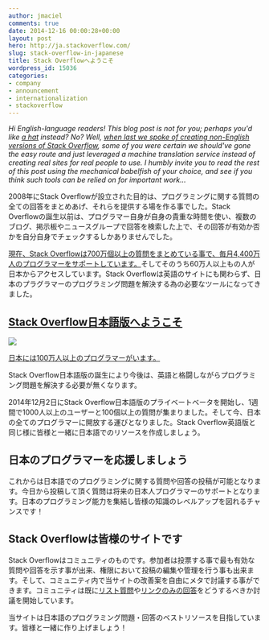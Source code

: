 ```yaml
---
author: jmaciel
comments: true
date: 2014-12-16 00:00:28+00:00
layout: post
hero: http://ja.stackoverflow.com/
slug: stack-overflow-in-japanese
title: Stack Overflowへようこそ
wordpress_id: 15036
categories:
- company
- announcement
- internationalization
- stackoverflow
---
```


_Hi English-language readers! This blog post is not for you; perhaps you'd like [a hat](http://blog.stackoverflow.com/2014/12/winter-bash-2014/) instead? No? Well, [when last we spoke of creating non-English versions of Stack Overflow](http://blog.stackoverflow.com/2014/02/cant-we-all-be-reasonable-and-speak-english/), some of you were certain we should've gone the easy route and just leveraged a machine translation service instead of creating real sites for real people to use. I humbly invite you to read the rest of this post using the mechanical babelfish of your choice, and see if you think such tools can be relied on for important work..._


2008年にStack Overflowが設立された目的は、プログラミングに関する質問の全ての回答をまとめあげ、それらを提供する場を作る事でした。Stack Overflowの誕生以前は、プログラマー自身が自身の貴重な時間を使い、複数のブログ、掲示板やニュースグループで回答を検索した上で、その回答が有効か否かを自分自身でチェックするしかありませんでした。





[現在、Stack Overflowは700万個以上の質問をまとめている事で、毎月4,400万人のプログラマーをサポートしています。](https://www.quantcast.com/stackoverflow.com)そしてそのうち60万人以上もの人が日本からアクセスしています。Stack Overflowは英語のサイトにも関わらず、日本のプラグラマーのプログラミング問題を解決する為の必要なツールになってきました。





## [Stack Overflow日本語版へようこそ](http://ja.stackoverflow.com/)



[![](http://i.stack.imgur.com/mLLK5.png)](http://ja.stackoverflow.com/)





[日本には100万人以上のプログラマーがいます。](http://utashiro.hatenablog.com/entry/20090617/1245201611)




Stack Overflow日本語版の誕生により今後は、英語と格闘しながらプログラミング問題を解決する必要が無くなります。








2014年12月2日にStack Overflow日本語版のプライベートベータを開始し、1週間で1000人以上のユーザーと100個以上の質問が集まりました。そして今、日本の全てのプログラマーに開放する運びとなりました。Stack Overflow英語版と同じ様に皆様と一緒に日本語でのリソースを作成しましょう。





## 日本のプログラマーを応援しましょう





これからは日本語でのプログラミングに関する質問や回答の投稿が可能となります。今日から投稿して頂く質問は将来の日本人プログラマーのサポートとなります。日本のプログラミング能力を集結し皆様の知識のレベルアップを図れるチャンスです！





## Stack Overflowは皆様のサイトです





Stack Overflowはコミュニティのものです。参加者は投票する事で最も有効な質問や回答を示す事が出来、権限において投稿の編集や管理を行う事も出来ます。そして、コミュニティ内で当サイトの改善案を自由にメタで討議する事ができます。コミュニティは既に[リスト質問](http://meta.ja.stackoverflow.com/questions/1381/x%E3%81%AE%E4%B8%80%E8%A6%A7%E3%81%8C%E7%9F%A5%E3%82%8A%E3%81%9F%E3%81%84-%E3%81%A8%E3%81%84%E3%81%86%E8%B3%AA%E5%95%8F%E3%81%AE%E5%82%BE%E5%90%91%E3%81%A8%E4%BB%96%E3%82%B5%E3%82%A4%E3%83%88%E3%81%A7%E3%81%AE%E5%AF%BE%E5%BF%9C)や[リンクのみの回答](http://meta.ja.stackoverflow.com/questions/257/%E8%B3%AA%E5%95%8F%E3%81%AE%E5%86%85%E5%AE%B9%E3%81%8C%E8%8B%B1%E8%AA%9E%E7%89%88so%E3%81%A8%E9%87%8D%E8%A4%87%E3%81%99%E3%82%8B%E5%A0%B4%E5%90%88%E3%81%AE%E5%BC%95%E7%94%A8%E3%83%9E%E3%83%8A%E3%83%BC)をどうするべきか討議を開始しています。




当サイトは日本語のプログラミング問題・回答のベストリソースを目指しています。皆様と一緒に作り上げましょう！
